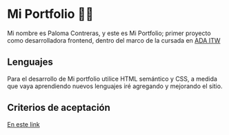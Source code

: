 # Mi Portfolio 👩‍💻        

Mi nombre es Paloma Contreras, y este es Mi Portfolio; primer proyecto como desarrolladora frontend, dentro del marco de la cursada en [ADA ITW](https://adaitw.org/)

## Lenguajes

Para el desarrollo de Mi portfolio utilice HTML semántico y CSS, a medida que vaya aprendiendo nuevos lenguajes iré agregando y mejorando el sitio.

## Criterios de aceptación

[En este link](https://students.adaitw.org/courses/a0tDo000000lLWKIA2)
